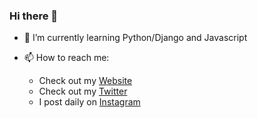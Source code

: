 ### Hi there 👋


- 🌱 I’m currently learning Python/Django and Javascript
- 📫 How to reach me:

  - Check out my [Website](https://techwithomid.ir/)
  - Check out my [Twitter](https://twitter.com/techwithomid) 
  - I post daily on [Instagram](https://instagram.com/techwithomid) 
